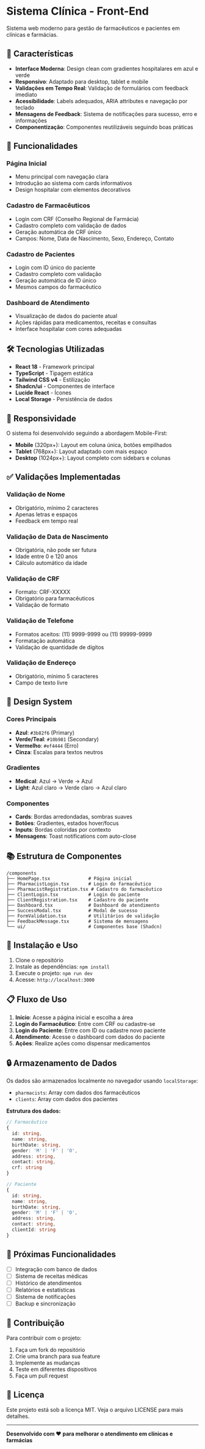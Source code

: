 # Sistema Clínica - Front-End

Sistema web moderno para gestão de farmacêuticos e pacientes em clínicas e farmácias.

## 🎯 Características

- **Interface Moderna**: Design clean com gradientes hospitalares em azul e verde
- **Responsivo**: Adaptado para desktop, tablet e mobile
- **Validações em Tempo Real**: Validação de formulários com feedback imediato
- **Acessibilidade**: Labels adequados, ARIA attributes e navegação por teclado
- **Mensagens de Feedback**: Sistema de notificações para sucesso, erro e informações
- **Componentização**: Componentes reutilizáveis seguindo boas práticas

## 🚀 Funcionalidades

### Página Inicial
- Menu principal com navegação clara
- Introdução ao sistema com cards informativos
- Design hospitalar com elementos decorativos

### Cadastro de Farmacêuticos
- Login com CRF (Conselho Regional de Farmácia)
- Cadastro completo com validação de dados
- Geração automática de CRF único
- Campos: Nome, Data de Nascimento, Sexo, Endereço, Contato

### Cadastro de Pacientes
- Login com ID único do paciente
- Cadastro completo com validação
- Geração automática de ID único
- Mesmos campos do farmacêutico

### Dashboard de Atendimento
- Visualização de dados do paciente atual
- Ações rápidas para medicamentos, receitas e consultas
- Interface hospitalar com cores adequadas

## 🛠 Tecnologias Utilizadas

- **React 18** - Framework principal
- **TypeScript** - Tipagem estática
- **Tailwind CSS v4** - Estilização
- **Shadcn/ui** - Componentes de interface
- **Lucide React** - Ícones
- **Local Storage** - Persistência de dados

## 📱 Responsividade

O sistema foi desenvolvido seguindo a abordagem Mobile-First:

- **Mobile** (320px+): Layout em coluna única, botões empilhados
- **Tablet** (768px+): Layout adaptado com mais espaço
- **Desktop** (1024px+): Layout completo com sidebars e colunas

## ✅ Validações Implementadas

### Validação de Nome
- Obrigatório, mínimo 2 caracteres
- Apenas letras e espaços
- Feedback em tempo real

### Validação de Data de Nascimento
- Obrigatória, não pode ser futura
- Idade entre 0 e 120 anos
- Cálculo automático da idade

### Validação de CRF
- Formato: CRF-XXXXX
- Obrigatório para farmacêuticos
- Validação de formato

### Validação de Telefone
- Formatos aceitos: (11) 9999-9999 ou (11) 99999-9999
- Formatação automática
- Validação de quantidade de dígitos

### Validação de Endereço
- Obrigatório, mínimo 5 caracteres
- Campo de texto livre

## 🎨 Design System

### Cores Principais
- **Azul**: `#3b82f6` (Primary)
- **Verde/Teal**: `#10b981` (Secondary)
- **Vermelho**: `#ef4444` (Erro)
- **Cinza**: Escalas para textos neutros

### Gradientes
- **Medical**: Azul → Verde → Azul
- **Light**: Azul claro → Verde claro → Azul claro

### Componentes
- **Cards**: Bordas arredondadas, sombras suaves
- **Botões**: Gradientes, estados hover/focus
- **Inputs**: Bordas coloridas por contexto
- **Mensagens**: Toast notifications com auto-close

## 📚 Estrutura de Componentes

```
/components
├── HomePage.tsx              # Página inicial
├── PharmacistLogin.tsx       # Login do farmacêutico
├── PharmacistRegistration.tsx # Cadastro do farmacêutico
├── ClientLogin.tsx           # Login do paciente
├── ClientRegistration.tsx    # Cadastro do paciente
├── Dashboard.tsx             # Dashboard de atendimento
├── SuccessModal.tsx          # Modal de sucesso
├── FormValidation.tsx        # Utilitários de validação
├── FeedbackMessage.tsx       # Sistema de mensagens
└── ui/                       # Componentes base (Shadcn)
```

## 🔧 Instalação e Uso

1. Clone o repositório
2. Instale as dependências: `npm install`
3. Execute o projeto: `npm run dev`
4. Acesse: `http://localhost:3000`

## 📋 Fluxo de Uso

1. **Início**: Acesse a página inicial e escolha a área
2. **Login do Farmacêutico**: Entre com CRF ou cadastre-se
3. **Login do Paciente**: Entre com ID ou cadastre novo paciente
4. **Atendimento**: Acesse o dashboard com dados do paciente
5. **Ações**: Realize ações como dispensar medicamentos

## 🔒 Armazenamento de Dados

Os dados são armazenados localmente no navegador usando `localStorage`:

- `pharmacists`: Array com dados dos farmacêuticos
- `clients`: Array com dados dos pacientes

**Estrutura dos dados:**

```typescript
// Farmacêutico
{
  id: string,
  name: string,
  birthDate: string,
  gender: 'M' | 'F' | 'O',
  address: string,
  contact: string,
  crf: string
}

// Paciente
{
  id: string,
  name: string,
  birthDate: string,
  gender: 'M' | 'F' | 'O',
  address: string,
  contact: string,
  clientId: string
}
```

## 🎯 Próximas Funcionalidades

- [ ] Integração com banco de dados
- [ ] Sistema de receitas médicas
- [ ] Histórico de atendimentos
- [ ] Relatórios e estatísticas
- [ ] Sistema de notificações
- [ ] Backup e sincronização

## 🤝 Contribuição

Para contribuir com o projeto:

1. Faça um fork do repositório
2. Crie uma branch para sua feature
3. Implemente as mudanças
4. Teste em diferentes dispositivos
5. Faça um pull request

## 📄 Licença

Este projeto está sob a licença MIT. Veja o arquivo LICENSE para mais detalhes.

---

**Desenvolvido com ❤️ para melhorar o atendimento em clínicas e farmácias**